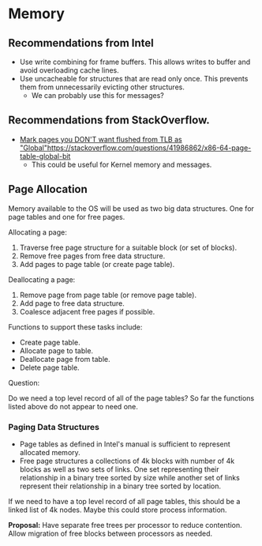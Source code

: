 # Memory

## Recommendations from Intel
- Use write combining for frame buffers. This allows writes to buffer and avoid overloading cache lines.
- Use uncacheable for structures that are read only once. This prevents them from unnecessarily evicting other structures.
  - We can probably use this for messages? 

## Recommendations from StackOverflow.

- [Mark pages you DON'T want flushed from TLB as "Global"](https://stackoverflow.com/questions/41986862/x86-64-page-table-global-bit)https://stackoverflow.com/questions/41986862/x86-64-page-table-global-bit
  - This could be useful for Kernel memory and messages.

## Page Allocation

Memory available to the OS will be used as two big data structures. One for page tables and one for free pages.

Allocating a page:

1. Traverse free page structure for a suitable block (or set of blocks).
2. Remove free pages from free data structure.
3. Add pages to page table (or create page table).

Deallocating a page:

1. Remove page from page table (or remove page table).
2. Add page to free data structure.
3. Coalesce adjacent free pages if possible.

Functions to support these tasks include:

* Create page table.
* Allocate page to table.
* Deallocate page from table.
* Delete page table.

Question:

Do we need a top level record of all of the page tables?
So far the functions listed above do not appear to need one.

### Paging Data Structures

* Page tables as defined in Intel's manual is sufficient to represent allocated memory.
* Free page structures a collections of 4k blocks with number of 4k blocks as well as two sets of links. One set representing their relationship in a binary tree sorted by size while another set of links represent their relationship in a binary tree sorted by location.

If we need to have a top level record of all page tables, this should be a linked list of 4k nodes.
Maybe this could store process information.

<b>Proposal:</b> Have separate free trees per processor to reduce contention. Allow migration of free blocks between processors as needed.